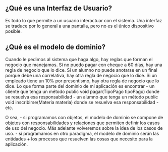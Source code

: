 ¿Qué es una Interfaz de Usuario?
--------------------------------

Es todo lo que permite a un usuario interactuar con el sistema. Una interfaz se traduce por lo general a una pantalla, pero no es el único dispositivo posible.

¿Qué es el modelo de dominio?
-----------------------------

Cuando le pedimos al sistema que haga algo, hay reglas que forman el negocio que manejamos. Si no puedo pagar con cheque a 60 días, hay una regla de negocio que lo dice. Si un alumno no puede anotarse en un final porque debe una correlativa, hay otra regla de negocio que lo dice. Si un empleado tiene un 10% por presentismo, hay otra regla de negocio que lo dice. Lo que forma parte del dominio de mi aplicación es encontrar - un cliente que tenga un método public void pagar(TipoPago tipoPago) donde se resuelva esa responsabilidad - un alumno que tenga un método public void inscribirse(Materia materia) donde se resuelva esa responsabilidad - etc.

O sea, - si programamos con objetos, el modelo de dominio se compone de objetos con responsabilidades y relaciones que permiten definir los casos de uso del negocio. Más adelante volveremos sobre la idea de los casos de uso. - si programamos en otro paradigma, el modelo de dominio serán las entidades + los procesos que resuelven las cosas que necesito para la aplicación.
